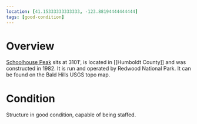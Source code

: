 ```yaml
---
location: [41.15333333333333, -123.88194444444444]
tags: [good-condition]
---
```


# Overview

[Schoolhouse Peak](http://www.peakbagging.com/CALookoutPhotos/SchoolhousePk.html) sits at 3101', is located in [[Humboldt County]] and was constructed in 1982. It is run and operated by Redwood National Park. It can be found on the Bald Hills USGS topo map.

# Condition

Structure in good condition, capable of being staffed.